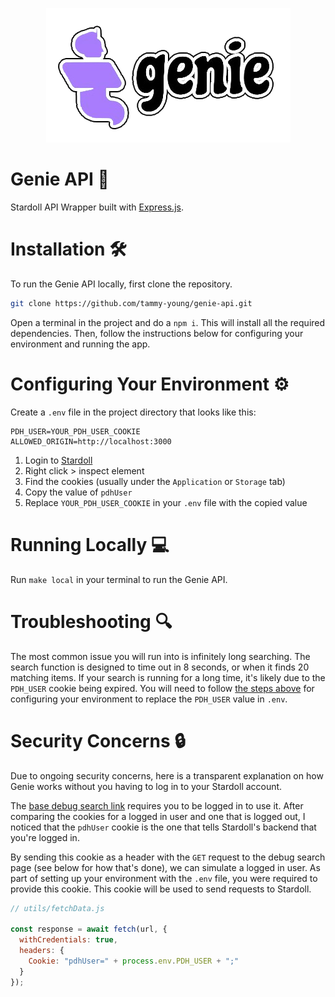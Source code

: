 <p align="center">
  <img src="https://github.com/tammy-young/genie/blob/main/public/genie-logo.png" />
</p>

# Genie API 🧞
Stardoll API Wrapper built with [Express.js](https://expressjs.com/).

# Installation 🛠️
To run the Genie API locally, first clone the repository.
```bash
git clone https://github.com/tammy-young/genie-api.git
```
Open a terminal in the project and do a `npm i`. This will install all the required dependencies. Then, follow the instructions below for configuring your environment and running the app.

# Configuring Your Environment ⚙️
Create a `.env` file in the project directory that looks like this:
```dotenv
PDH_USER=YOUR_PDH_USER_COOKIE
ALLOWED_ORIGIN=http://localhost:3000
```
1. Login to [Stardoll](http://www.stardoll.com/en/)
2. Right click > inspect element
3. Find the cookies (usually under the `Application` or `Storage` tab)
4. Copy the value of `pdhUser`
5. Replace `YOUR_PDH_USER_COOKIE` in your `.env` file with the copied value

# Running Locally 💻
Run `make local` in your terminal to run the Genie API.

# Troubleshooting 🔍
The most common issue you will run into is infinitely long searching. The search function is designed to time out in 8 seconds, or when it finds 20 matching items. If your search is running for a long time, it's likely due to the `PDH_USER` cookie being expired. You will need to follow [the steps above](#configuring-your-environment-%EF%B8%8F) for configuring your environment to replace the `PDH_USER` value in `.env`.

# Security Concerns 🔒
Due to ongoing security concerns, here is a transparent explanation on how Genie works without you having to log in to your Stardoll account.

The [base debug search link](https://www.stardoll.com/en/com/user/getStarBazaar.php?search) requires you to be logged in to use it. After comparing the cookies for a logged in user and one that is logged out, I noticed that the `pdhUser` cookie is the one that tells Stardoll's backend that you're logged in.

By sending this cookie as a header with the `GET` request to the debug search page (see below for how that's done), we can simulate a logged in user. As part of setting up your environment with the `.env` file, you were required to provide this cookie. This cookie will be used to send requests to Stardoll.
```javascript
// utils/fetchData.js

const response = await fetch(url, {
  withCredentials: true,
  headers: {
    Cookie: "pdhUser=" + process.env.PDH_USER + ";"
  }
});
```
